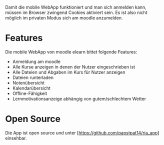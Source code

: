 Damit die mobile WebApp funktioniert und man sich anmelden kann, müssen im Browser zwingend Cookies aktiviert sein. Es ist also nicht möglich im privaten Modus sich am moodle anzumelden.
# Features
Die mobile WebApp von moodle elearn bittet folgende Features:
* Anmeldung am moodle
* Alle Kurse anzeigen in denen der Nutzer eingeschrieben ist
* Alle Dateien und Abgaben im Kurs für Nutzer anzeigen
* Dateien runterladen
* Notenübersicht
* Kalendarübersicht
* Offline-Fähigkeit
* Lernmotivationsanzeige abhängig von gutem/schlechtem Wetter
# Open Source
Die App ist open source und unter [https://github.com/papstpat14/ria_app] einsehbar.